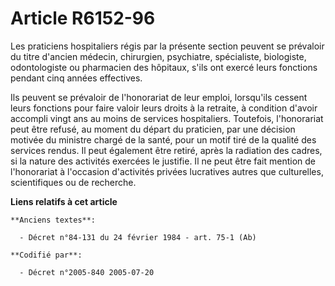 # Article R6152-96

Les praticiens hospitaliers régis par la présente section peuvent se prévaloir du titre d'ancien médecin, chirurgien,
psychiatre, spécialiste, biologiste, odontologiste ou pharmacien des hôpitaux, s'ils ont exercé leurs fonctions pendant cinq
années effectives.

Ils peuvent se prévaloir de l'honorariat de leur emploi, lorsqu'ils cessent leurs fonctions pour faire valoir leurs droits à
la retraite, à condition d'avoir accompli vingt ans au moins de services hospitaliers. Toutefois, l'honorariat peut être
refusé, au moment du départ du praticien, par une décision motivée du ministre chargé de la santé, pour un motif tiré de la
qualité des services rendus. Il peut également être retiré, après la radiation des cadres, si la nature des activités
exercées le justifie. Il ne peut être fait mention de l'honorariat à l'occasion d'activités privées lucratives autres que
culturelles, scientifiques ou de recherche.

**Liens relatifs à cet article**

	**Anciens textes**:

	  - Décret n°84-131 du 24 février 1984 - art. 75-1 (Ab)

	**Codifié par**:

	  - Décret n°2005-840 2005-07-20
